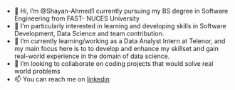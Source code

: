 - 👋 Hi, I’m @Shayan-Ahmed1 currently pursuing my BS degree in Software Engineering from FAST- NUCES University
- 👀 I'm particularly interested in learning and developing skills in Software Development, Data Science and team contribution.
- 🌱 I’m currently learning/working as a Data Analyst Intern at Telenor, and my main focus here is to to develop and enhance my skillset and gain real-world experience in the domain of data science. 
- 💞️ I’m looking to collaborate on coding projects that would solve real world problems
- 📫 You can reach me on [linkedin](https://www.linkedin.com/in/shayan-ahmed767/)

<!---
Shayan-Ahmed1/Shayan-Ahmed1 is a ✨ special ✨ repository because its `README.md` (this file) appears on your GitHub profile.
You can click the Preview link to take a look at your changes.
--->
